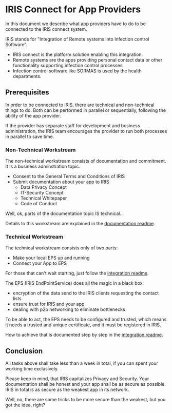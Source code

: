 # IRIS Connect for App Providers

In this document we describe what app providers have to do to be connected to the IRIS connect system.

IRIS stands for "Integration of Remote systems into Infection control Software".
- IRIS connect is the platform solution enabling this integration.
- Remote systems are the apps providing personal contact data or other functionality supporting infection control processes.
- Infection control software like SORMAS is used by the health departments.

## Prerequisites

In order to be connected to IRIS, there are technical and non-technical things to do. Both can be performed in parallel or sequentially, following the ability of the app provider.

If the provider has separate staff for development and business administration, the IRIS team encourages the provider to run both processes in parallel to save time.

### Non-Technical Workstream

The non-technical workstream consists of documentation and commitment. It is a business adminstration topic. 

- Consent to the General Terms and Conditions of IRIS
- Submit documentation about your app to IRIS
  - Data Privacy Concept
  - IT-Security Concept
  - Technical Whitepaper
  - Code of Conduct
 
Well, ok, parts of the documentation topic IS technical... 

Details to this workstream are explained in the [documentation readme](./Connect_App_to_IRIS_administration.md).

### Technical Workstream

The technical workstream consists only of two parts:
- Make your local EPS up and running
- Connect your App to EPS

For those that can't wait starting, just follow the [integration readme](./technical_details/app_onboarding.md).

The EPS (IRIS EndPointService) does all the magic in a black box:
- encryption of the data send to the IRIS clients requesting the contact lists
- ensure trust for IRIS and your app
- dealing with p2p networking to eliminate bottlenecks

To be able to act, the EPS needs to be configured and trusted, which means it needs a trusted and unique certificate, and it must be registered in IRIS.

How to achieve that is documented step by step in the [integration readme](./technical_details/app_onboarding.md).

## Conclusion

All tasks above shall take less than a week in total, if you can spent your working time exclusively.

Please keep in mind, that IRIS capitalizes Privacy and Security. Your documentation shall be honest and your app shall be as secure as possible. IRIS in total is as secure as the weakest app in its network.

Well, no, there are some tricks to be more secure than the weakest, but you got the idea, right?
